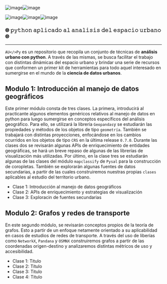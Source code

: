 ![image](https://user-images.githubusercontent.com/44501803/127709395-3b5a8649-cae6-4e78-b3d6-0097826bb302.png)![image](https://user-images.githubusercontent.com/44501803/127709433-c75615c3-fc0f-4641-b563-f6fc32bfa422.png)

![image](https://user-images.githubusercontent.com/44501803/127249693-217ac1bb-7cda-4978-8d78-45afd7fa6d5e.png)![image](https://user-images.githubusercontent.com/44501803/127577117-1e505edc-27b1-49ad-b5f0-7cf2405b663e.png)![image](https://user-images.githubusercontent.com/44501803/127578652-4916a2a8-410d-41fc-b279-91384276af19.png)

### :globe_with_meridians: 𝚙𝚢𝚝𝚑𝚘𝚗 𝚊𝚙𝚕𝚒𝚌𝚊𝚍𝚘 𝚊𝚕 𝚊𝚗𝚊𝚕𝚒𝚜𝚒𝚜 𝚍𝚎𝚕 𝚎𝚜𝚙𝚊𝚌𝚒𝚘 𝚞𝚛𝚋𝚊𝚗𝚘 :globe_with_meridians:
--------------------------------------------------------------------------------------------

`AU</>Py` es un repositorio que recopila un conjunto de técnicas de **análisis urbano con python**. A través de las mismas, se busca facilitar el trabajo con  distintas dinámicas del espacio urbano y brindar una serie de recursos que conformen un primer kit de herramientas para todo aquel interesado en sumergirse en el mundo de la **ciencia de datos urbanos**. 

## Modulo 1: Introducción al manejo de datos geográficos
Este primer módulo consta de tres clases. La primera, introducirá al practicante algunos elementos genéricos relativos al manejo de datos en python para luego sumergirse en conceptos específicos del análisis geográfico. Para ello, se utilizará la librería `Geopandas`y se estudiarán las propiedades y métodos de los objetos de tipo `geometría`. También se trabajará con distintas proyecciones, enfocándose en los cambios ocurridos en los objetos de tipo `CRS` en la última release `0.7.0`. Durante las clases dos se revisarán algunas APIs de enriquecimiento de entidades geográficas, se hará un breve repaso de algunas de las librerías de visualización más utilizadas. Por último, en la clase tres se estudiarán algunas de las clases del módulo `mapclassify` de `Pysal` para la construcción de coropletas. También se explorarán algunas fuentes de datos secundarias, a partir de las cuales construiremos nuestras propias `clases` aplicables al estudio del territorio urbano.

* Clase 1: Introducción al manejo de datos geográficos
* Clase 2: APIs de enriquecimiento y estrategias de visualización
* Clase 3: Exploracin de fuentes secundarias

## Modulo 2: Grafos y redes de transporte
En este segundo módulo, se revisarán conceptos propios de la teoría de grafos. Esto a partir de un enfoque netamente orientado a su aplicabilidad en casos de estudios de redes de transporte. A través del uso de liberías como `NetworkX`, `Pandana` y `OSMNX` construiremos grafos a partir de las coordenadas origen-destino y analizaremos distintas métricos de uso y accesibilidad.

* Clase 1: Titulo
* Clase 2: Título
* Clase 3: Titulo
* Clase 4: Titulo

